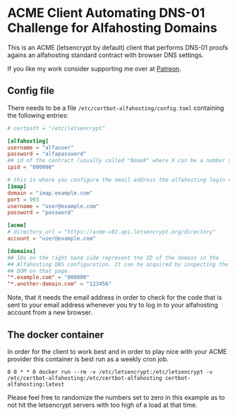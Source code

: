# ACME Client Automating DNS-01 Challenge for Alfahosting Domains

This is an ACME (letsencrypt by default) client that performs DNS-01 proofs agains an alfahosting standard contract with browser DNS settings.

If you like my work consider supporting me over at [Patreon](https://www.patreon.com/lukaswagner).

## Config file

There needs to be a file `/etc/certbot-alfahosting/config.toml` containing the following entries:

```toml
# certpath = "/etc/letsencrypt"

[alfahosting]
username = "alfauser"
password = "alfapassword"
## id of the contract (usually called "NameX" where X can be a number such as 30)
ipid = "000000"

# this is where you configure the email address the alfahosting login code is sent to.
[imap]
domain = "imap.example.com"
port = 993
username = "user@example.com"
password = "password"

[acme]
# directory_url = "https://acme-v02.api.letsencrypt.org/directory"
account = "user@example.com"

[domains]
## IDs on the right hand side represent the ID of the domain in the
## Alfahosting DNS configuration. It can be acquired by inspecting the
## DOM on that page.
"*.example.com" = "000000"
"*.another-domain.com" = "123456"
```

Note, that it needs the email address in order to check for the code that is sent to your email address whenever you try to log in to your alfahosting account from a new browser.

## The docker container

In order for the client to work best and in order to play nice with your ACME provider this container is best run as a weekly cron job.

```crontab
0 0 * * 0 docker run --rm -v /etc/letsencrypt:/etc/letsencrypt -v /etc/certbot-alfahosting:/etc/certbot-alfahosting certbot-alfahosting:latest
```

Please feel free to randomize the numbers set to zero in this example as to not hit the letsencrypt servers with too high of a load at that time.


